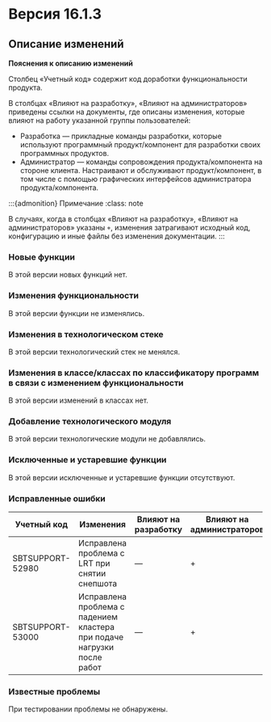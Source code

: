 # Версия 16.1.3

## Описание изменений

**Пояснения к описанию изменений**

Столбец «Учетный код» содержит код доработки функциональности продукта.

В столбцах «Влияют на разработку», «Влияют на администраторов» приведены ссылки на документы, где описаны изменения, которые влияют на работу указанной группы пользователей:

- Разработка — прикладные команды разработки, которые используют программный продукт/компонент для разработки своих программных продуктов. 
- Администратор — команды сопровождения продукта/компонента на стороне клиента. Настраивают и обслуживают продукт/компонент, в том числе с помощью графических интерфейсов администратора продукта/компонента.

:::{admonition} Примечание
:class: note

В случаях, когда в столбцах «Влияют на разработку», «Влияют на администраторов» указаны `+`, изменения затрагивают исходный код, конфигурацию и иные файлы без изменения документации.
:::

### Новые функции

В этой версии новых функций нет.

### Изменения функциональности

В этой версии функции не изменялись.

### Изменения в технологическом стеке

В этой версии технологический стек не менялся.

### Изменения в классе/классах по классификатору программ в связи с изменением функциональности

В этой версии изменений в классах нет.

### Добавление технологического модуля

В этой версии технологические модули не добавлялись.

### Исключенные и устаревшие функции

В этой версии исключенные и устаревшие функции отсутствуют.

### Исправленные ошибки

| Учетный код | Изменения | Влияют на разработку | Влияют на администраторов |
|---|---|---|---|
| SBTSUPPORT-52980 | Исправлена проблема с LRT при снятии снепшота | — | + |
| SBTSUPPORT-53000 | Исправлена проблема с падением кластера при подаче нагрузки после работ | — | + |

### Известные проблемы

При тестировании проблемы не обнаружены.